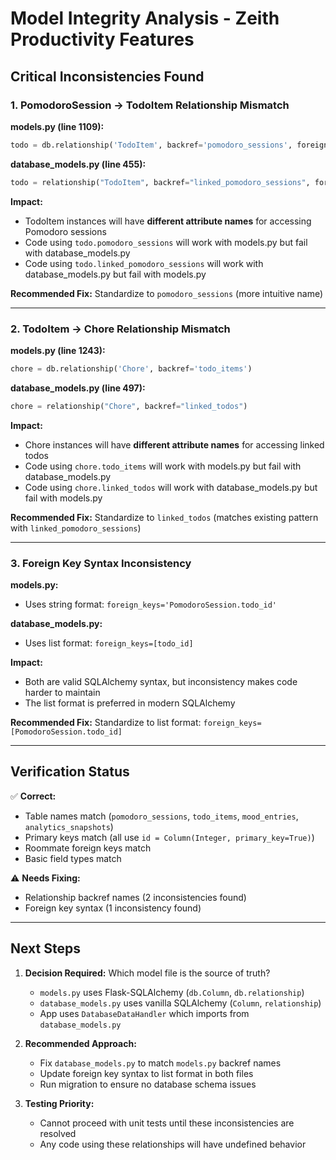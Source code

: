 # Model Integrity Analysis - Zeith Productivity Features

## Critical Inconsistencies Found

### 1. PomodoroSession → TodoItem Relationship Mismatch

**models.py (line 1109):**
```python
todo = db.relationship('TodoItem', backref='pomodoro_sessions', foreign_keys='PomodoroSession.todo_id')
```

**database_models.py (line 455):**
```python
todo = relationship("TodoItem", backref="linked_pomodoro_sessions", foreign_keys=[todo_id])
```

**Impact:**
- TodoItem instances will have **different attribute names** for accessing Pomodoro sessions
- Code using `todo.pomodoro_sessions` will work with models.py but fail with database_models.py
- Code using `todo.linked_pomodoro_sessions` will work with database_models.py but fail with models.py

**Recommended Fix:** Standardize to `pomodoro_sessions` (more intuitive name)

---

### 2. TodoItem → Chore Relationship Mismatch

**models.py (line 1243):**
```python
chore = db.relationship('Chore', backref='todo_items')
```

**database_models.py (line 497):**
```python
chore = relationship("Chore", backref="linked_todos")
```

**Impact:**
- Chore instances will have **different attribute names** for accessing linked todos
- Code using `chore.todo_items` will work with models.py but fail with database_models.py
- Code using `chore.linked_todos` will work with database_models.py but fail with models.py

**Recommended Fix:** Standardize to `linked_todos` (matches existing pattern with `linked_pomodoro_sessions`)

---

### 3. Foreign Key Syntax Inconsistency

**models.py:**
- Uses string format: `foreign_keys='PomodoroSession.todo_id'`

**database_models.py:**
- Uses list format: `foreign_keys=[todo_id]`

**Impact:**
- Both are valid SQLAlchemy syntax, but inconsistency makes code harder to maintain
- The list format is preferred in modern SQLAlchemy

**Recommended Fix:** Standardize to list format: `foreign_keys=[PomodoroSession.todo_id]`

---

## Verification Status

✅ **Correct:**
- Table names match (`pomodoro_sessions`, `todo_items`, `mood_entries`, `analytics_snapshots`)
- Primary keys match (all use `id = Column(Integer, primary_key=True)`)
- Roommate foreign keys match
- Basic field types match

⚠️ **Needs Fixing:**
- Relationship backref names (2 inconsistencies found)
- Foreign key syntax (1 inconsistency found)

---

## Next Steps

1. **Decision Required:** Which model file is the source of truth?
   - `models.py` uses Flask-SQLAlchemy (`db.Column`, `db.relationship`)
   - `database_models.py` uses vanilla SQLAlchemy (`Column`, `relationship`)
   - App uses `DatabaseDataHandler` which imports from `database_models.py`

2. **Recommended Approach:**
   - Fix `database_models.py` to match `models.py` backref names
   - Update foreign key syntax to list format in both files
   - Run migration to ensure no database schema issues

3. **Testing Priority:**
   - Cannot proceed with unit tests until these inconsistencies are resolved
   - Any code using these relationships will have undefined behavior
